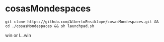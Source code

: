 # cosasMondespaces
```
git clone https://github.com/AlbertoEnsiklope/cosasMondespaces.git && cd ./cosasMondespaces && sh launchpad.sh
```



win or l...win
